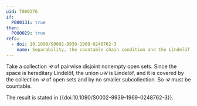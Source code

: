 ```yaml
---
uid: T000276
if:
  P000131: true
then:
  P000029: true
refs:
  - doi: 10.1090/S0002-9939-1969-0248762-3
    name: Separability, the countable chain condition and the Lindelöf property in linearly orderable spaces (Lutzer & Bennet)
---
```


Take a collection $\mathscr{U}$ of pairwise disjoint nonempty open sets.  Since the space is hereditary Lindelöf, the union $\cup\mathscr{U}$ is Lindelöf, and it is covered by the collection $\mathscr{U}$ of open sets and by no smaller subcollection.  So $\mathscr{U}$ must be countable.

The result is stated in {{doi:10.1090/S0002-9939-1969-0248762-3}}.
